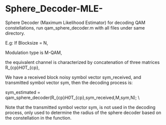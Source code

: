 # Sphere_Decoder-MLE-

Sphere Decoder (Maximum Likelihood Estimator) for decoding QAM constellations, run qam_sphere_decoder.m with all files under same directory. 

E.g:
If Blocksize = N, 

Modulation type is M-QAM, 

the equivalent channel is characterized by concatenation of three matrices R_{cp}*H0*T_{cp}, 

We have a received block noisy symbol vector sym_received, and transmitted symbol vector sym, then the decoding process is:

sym_estimated = qam_sphere_decoder(R_{cp}*H0*T_{cp},sym_received,M,sym,N); \\

Note that the transmitted symbol vector sym, is not used in the decoding process, only used to determine the radius of the sphere decoder based on the constellation in the function. 
